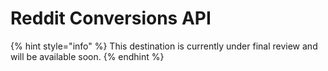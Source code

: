 # Reddit Conversions API

{% hint style="info" %}
This destination is currently under final review and will be available soon.
{% endhint %}

